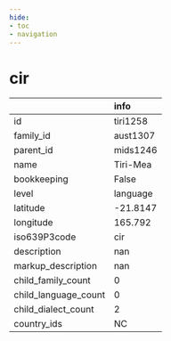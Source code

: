 ```yaml
---
hide:
- toc
- navigation
---
```

# cir
|                      | info     |
|:---------------------|:---------|
| id                   | tiri1258 |
| family_id            | aust1307 |
| parent_id            | mids1246 |
| name                 | Tiri-Mea |
| bookkeeping          | False    |
| level                | language |
| latitude             | -21.8147 |
| longitude            | 165.792  |
| iso639P3code         | cir      |
| description          | nan      |
| markup_description   | nan      |
| child_family_count   | 0        |
| child_language_count | 0        |
| child_dialect_count  | 2        |
| country_ids          | NC       |